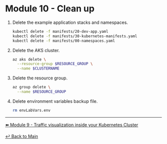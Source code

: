 # Module 10 - Clean up

1. Delete the example application stacks and namespaces.

   ```bash
   kubectl delete -f manifests/20-dev-app.yaml
   kubectl delete -f manifests/30-kubernetes-manifests.yaml
   kubectl delete -f manifests/00-namespaces.yaml
   ```

2. Delete the AKS cluster.

   ```bash
   az aks delete \
     --resource-group $RESOURCE_GROUP \
     --name $CLUSTERNAME
   ```

3. Delete the resource group.

   ```bash
   az group delete \
     --name $RESOURCE_GROUP
   ```

4. Delete environment variables backup file.

   ```bash
   rm envLabVars.env
   ```

---

[:arrow_left: Module 9 - Traffic visualization inside your Kubernetes Cluster](module-9-visibility.md) <br>

[:leftwards_arrow_with_hook: Back to Main](../README.md)

